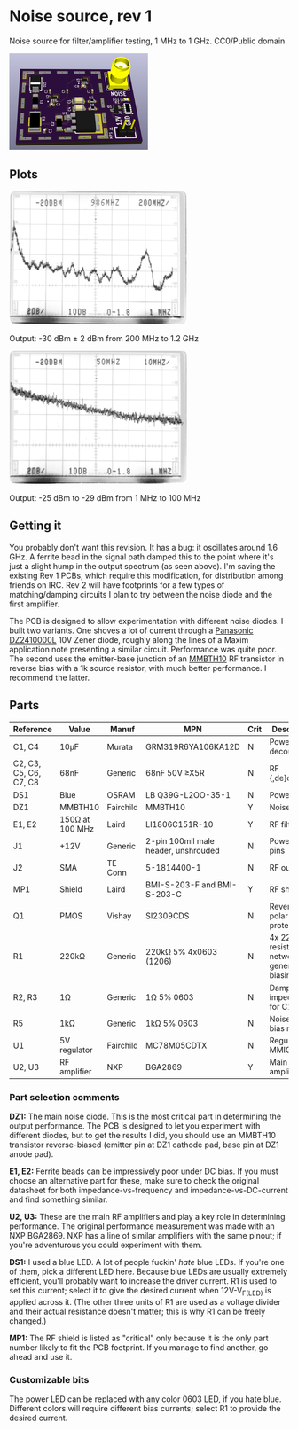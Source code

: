 # Noise source, rev 1

Noise source for filter/amplifier testing, 1 MHz to 1 GHz. CC0/Public domain.

[![3D render](renders/3d-small.png)](renders/3d.png)


## Plots

![Wideband output](images/wideband-grey.jpg)

Output: -30 dBm ± 2 dBm from 200 MHz to 1.2 GHz

![Low frequency output](images/low-grey.jpg)

Output: -25 dBm to -29 dBm from 1 MHz to 100 MHz

## Getting it

You probably don't want this revision. It has a bug: it oscillates around 1.6 GHz. A ferrite bead in the signal path damped this to the point where it's just a slight hump in the output spectrum (as seen above). I'm saving the existing Rev 1 PCBs, which require this modification, for distribution among friends on IRC. Rev 2 will have footprints for a few types of matching/damping circuits I plan to try between the noise diode and the first amplifier.

The PCB is designed to allow experimentation with different noise diodes. I built two variants. One shoves a lot of current through a [Panasonic DZ2410000L](http://www.semicon.panasonic.co.jp/ds4/DZ24100_E.pdf) 10V Zener diode, roughly along the lines of a Maxim application note presenting a similar circuit. Performance was quite poor. The second uses the emitter-base junction of an [MMBTH10](https://www.fairchildsemi.com/datasheets/MM/MMBTH10.pdf) RF transistor in reverse bias with a 1k source resistor, with much better performance. I recommend the latter.

## Parts

Reference | Value | Manuf | MPN | Crit | Description
---|---|---|---|---|---
C1, C4 | 10µF | Murata | GRM319R6YA106KA12D | N | Power decoupling
C2, C3, C5, C6, C7, C8 | 68nF | Generic | 68nF 50V ≥X5R | N | RF {,de}coupling
DS1 | Blue | OSRAM | LB Q39G-L2OO-35-1 | N | Power LED
DZ1 | MMBTH10 | Fairchild | MMBTH10 | Y | Noise diode
E1, E2 | 150Ω at 100 MHz | Laird | LI1806C151R-10 | Y | RF filtering
J1 | +12V | Generic | 2-pin 100mil male header, unshrouded | N | Power input pins
J2 | SMA | TE Conn | 5-1814400-1 | N | RF output
MP1 | Shield | Laird | BMI-S-203-F and BMI-S-203-C | Y | RF shield
Q1 | PMOS | Vishay | SI2309CDS | N | Reverse polarity protector
R1 | 220kΩ | Generic | 220kΩ 5% 4x0603 (1206) | N | 4x 220k resistor network for general biasing
R2, R3 | 1Ω | Generic | 1Ω 5% 0603 | N | Damping impedance for C1, C4
R5 | 1kΩ | Generic | 1kΩ 5% 0603 | N | Noise diode bias resistor
U1 | 5V regulator | Fairchild | MC78M05CDTX | N | Regulator for MMICs
U2, U3 | RF amplifier | NXP | BGA2869 | Y | Main RF amplifiers

### Part selection comments

**DZ1:** The main noise diode. This is the most critical part in determining the output performance. The PCB is designed to let you experiment with different diodes, but to get the results I did, you should use an MMBTH10 transistor reverse-biased (emitter pin at DZ1 cathode pad, base pin at DZ1 anode pad).

**E1, E2:** Ferrite beads can be impressively poor under DC bias. If you must choose an alternative part for these, make sure to check the original datasheet for both impedance-vs-frequency and impedance-vs-DC-current and find something similar.

**U2, U3:** These are the main RF amplifiers and play a key role in determining performance. The original performance measurement was made with an NXP BGA2869. NXP has a line of similar amplifiers with the same pinout; if you're adventurous you could experiment with them.

**DS1:** I used a blue LED. A lot of people fuckin' *hate* blue LEDs. If you're one of them, pick a different LED here. Because blue LEDs are usually extremely efficient, you'll probably want to increase the driver current. R1 is used to set this current; select it to give the desired current when 12V-V<sub>F(LED)</sub> is applied across it. (The other three units of R1 are used as a voltage divider and their actual resistance doesn't matter; this is why R1 can be freely changed.)

**MP1:** The RF shield is listed as "critical" only because it is the only part number likely to fit the PCB footprint. If you manage to find another, go ahead and use it.

### Customizable bits

The power LED can be replaced with any color 0603 LED, if you hate blue. Different colors will require different bias currents; select R1 to provide the desired current.
